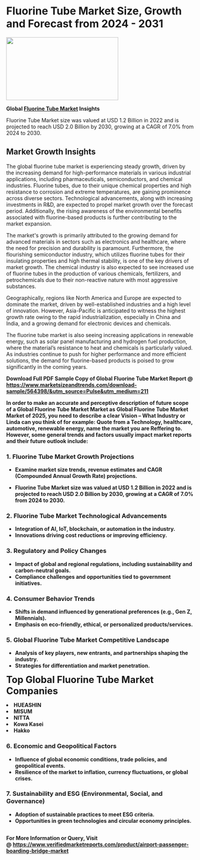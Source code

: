 <H1>Fluorine Tube Market Size, Growth and Forecast from 2024 - 2031</H1><img class="aligncenter size-medium wp-image-584254" src="https://thirdeyenews.in/wp-content/uploads/2024/09/Global-Market-Research-300x168.jpeg" alt="" width="300" height="168" /><p><strong>Global&nbsp;<a href="https://www.marketsizeandtrends.com/download-sample/564398/&amp;utm_source=Pulse&amp;utm_medium=211">Fluorine Tube Market</a> Insights</strong></p><p>Fluorine Tube Market size was valued at USD 1.2 Billion in 2022 and is projected to reach USD 2.0 Billion by 2030, growing at a CAGR of 7.0% from 2024 to 2030.</p><p><h2>Market Growth Insights</h2> <p>The global fluorine tube market is experiencing steady growth, driven by the increasing demand for high-performance materials in various industrial applications, including pharmaceuticals, semiconductors, and chemical industries. Fluorine tubes, due to their unique chemical properties and high resistance to corrosion and extreme temperatures, are gaining prominence across diverse sectors. Technological advancements, along with increasing investments in R&D, are expected to propel market growth over the forecast period. Additionally, the rising awareness of the environmental benefits associated with fluorine-based products is further contributing to the market expansion.</p> <p><strong></strong></p> <p>The market's growth is primarily attributed to the growing demand for advanced materials in sectors such as electronics and healthcare, where the need for precision and durability is paramount. Furthermore, the flourishing semiconductor industry, which utilizes fluorine tubes for their insulating properties and high thermal stability, is one of the key drivers of market growth. The chemical industry is also expected to see increased use of fluorine tubes in the production of various chemicals, fertilizers, and petrochemicals due to their non-reactive nature with most aggressive substances.</p> <p>Geographically, regions like North America and Europe are expected to dominate the market, driven by well-established industries and a high level of innovation. However, Asia-Pacific is anticipated to witness the highest growth rate owing to the rapid industrialization, especially in China and India, and a growing demand for electronic devices and chemicals.</p> <p>The fluorine tube market is also seeing increasing applications in renewable energy, such as solar panel manufacturing and hydrogen fuel production, where the material’s resistance to heat and chemicals is particularly valued. As industries continue to push for higher performance and more efficient solutions, the demand for fluorine-based products is poised to grow significantly in the coming years.</p> <p><strong></p><p><span class=""><strong>Download Full PDF Sample Copy of Global Fluorine Tube Market Report</strong> @ <a href="https://www.marketsizeandtrends.com/download-sample/564398/&amp;utm_source=Pulse&amp;utm_medium=211" target="_blank">https://www.marketsizeandtrends.com/download-sample/564398/&amp;utm_source=Pulse&amp;utm_medium=211</a></span></p><p>In order to make an accurate and perceptive description of future scope of a Global&nbsp;Fluorine Tube Market Market as Global&nbsp;Fluorine Tube Market Market of 2025, you need to describe a clear Vision &ndash; What Industry or Linda can you think of for example: Quote from a Technology, healthcare, automotive, renewable energy, name the market you are Reffering to. However, some general trends and factors usually impact market reports and their future outlook include:</p><h3>1.&nbsp;<strong>Fluorine Tube Market Growth Projections</strong></h3><ul><li>Examine market size trends, revenue estimates and CAGR (Compounded Annual Growth Rate) projections.</li><li><p>Fluorine Tube Market size was valued at USD 1.2 Billion in 2022 and is projected to reach USD 2.0 Billion by 2030, growing at a CAGR of 7.0% from 2024 to 2030.</p></li></ul><h3>2.&nbsp;<strong>Fluorine Tube Market Technological Advancements</strong></h3><ul><li>Integration of AI, IoT, blockchain, or automation in the industry.</li><li>Innovations driving cost reductions or improving efficiency.</li></ul><h3>3.&nbsp;<strong>Regulatory and Policy Changes</strong></h3><ul><li>Impact of global and regional regulations, including sustainability and carbon-neutral goals.</li><li>Compliance challenges and opportunities tied to government initiatives.</li></ul><h3>4.&nbsp;<strong>Consumer Behavior Trends</strong></h3><ul><li>Shifts in demand influenced by generational preferences (e.g., Gen Z, Millennials).</li><li>Emphasis on eco-friendly, ethical, or personalized products/services.</li></ul><h3>5.&nbsp;<strong>Global Fluorine Tube Market Competitive Landscape</strong></h3><ul><li>Analysis of key players, new entrants, and partnerships shaping the industry.</li><li>Strategies for differentiation and market penetration.</li></ul><p data-pm-slice="1 1 []"><span style="color: inherit; font-family: inherit; font-size: 25px;">Top Global Fluorine Tube Market Companies</span></p><div class="" data-test-id=""><p><li>HUEASHIN</li><li> MISUM</li><li> NITTA</li><li> Kowa Kasei</li><li> Hakko</li></p></div><h3>6.&nbsp;<strong>Economic and Geopolitical Factors</strong></h3><ul><li>Influence of global economic conditions, trade policies, and geopolitical events.</li><li>Resilience of the market to inflation, currency fluctuations, or global crises.</li></ul><h3>7.&nbsp;<strong>Sustainability and ESG (Environmental, Social, and Governance)</strong></h3><ul><li>Adoption of sustainable practices to meet ESG criteria.</li><li>Opportunities in green technologies and circular economy principles.</li></ul><h2><strong style="font-size: 14px;">For More Information or Query, Visit @&nbsp;</strong><a style="background-color: #ffffff; font-size: 14px;" href="https://www.marketsizeandtrends.com/report/fluorine-tube-market/" target="_blank">https://www.verifiedmarketreports.com/product/airport-passenger-boarding-bridge-market</a></h2>
